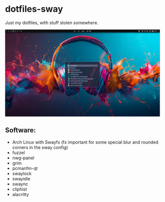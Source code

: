 # dotfiles-sway

Just my dotfiles, with stuff stolen somewhere.

<img src="asset/screenshot-2025-08-12_20-00-37.png" alt="Screenshot Swayfx + nwg-panel" width="800">

## Software:

- Arch Linux with Swayfx (fx important for some special blur and rounded corners in the sway config)
- fuzzel
- nwg-panel
- grim
- pcmanfm-qt
- swaylock
- swayidle
- swaync
- cliphist
- alacritty
